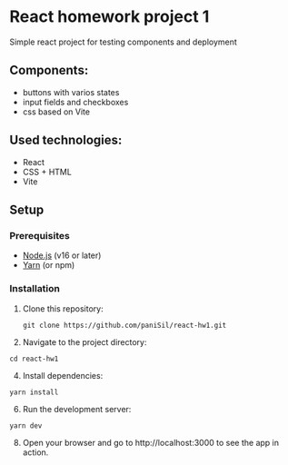 # React homework project 1

Simple react project for testing components and deployment

## Components:
- buttons with varios states
- input fields and checkboxes
- css based on Vite

## Used technologies:
- React
- CSS + HTML
- Vite

## Setup

### Prerequisites

- [Node.js](https://nodejs.org/) (v16 or later)
- [Yarn](https://yarnpkg.com/) (or npm)

### Installation

1. Clone this repository:
   ```
   git clone https://github.com/paniSil/react-hw1.git
   ```
   
2. Navigate to the project directory:
```
cd react-hw1
```

4. Install dependencies:
```
yarn install
```

6. Run the development server:
```
yarn dev
```

8. Open your browser and go to http://localhost:3000 to see the app in action.

